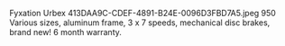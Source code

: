 Fyxation Urbex
413DAA9C-CDEF-4891-B24E-0096D3FBD7A5.jpeg
950
Various sizes, aluminum frame, 3 x 7 speeds, mechanical disc brakes, brand new! 6 month warranty.
